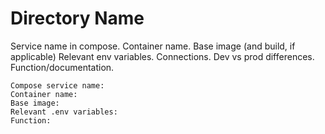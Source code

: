 # Directory Name

Service name in compose.
Container name.
Base image (and build, if applicable)
Relevant env variables.
Connections.
Dev vs prod differences.
Function/documentation.


```
Compose service name:
Container name:
Base image:
Relevant .env variables:
Function:
```